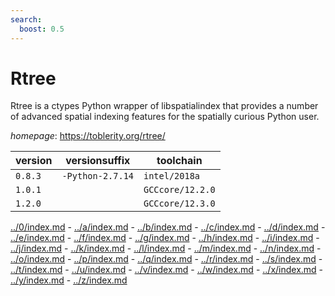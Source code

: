 ```yaml
---
search:
  boost: 0.5
---
```

# Rtree

Rtree is a ctypes Python wrapper of libspatialindex that provides a number of advanced spatial  indexing features for the spatially curious Python user.

*homepage*: <https://toblerity.org/rtree/>

version | versionsuffix | toolchain
--------|---------------|----------
``0.8.3`` | ``-Python-2.7.14`` | ``intel/2018a``
``1.0.1`` |  | ``GCCcore/12.2.0``
``1.2.0`` |  | ``GCCcore/12.3.0``

[../0/index.md](0) - [../a/index.md](a) - [../b/index.md](b) - [../c/index.md](c) - [../d/index.md](d) - [../e/index.md](e) - [../f/index.md](f) - [../g/index.md](g) - [../h/index.md](h) - [../i/index.md](i) - [../j/index.md](j) - [../k/index.md](k) - [../l/index.md](l) - [../m/index.md](m) - [../n/index.md](n) - [../o/index.md](o) - [../p/index.md](p) - [../q/index.md](q) - [../r/index.md](r) - [../s/index.md](s) - [../t/index.md](t) - [../u/index.md](u) - [../v/index.md](v) - [../w/index.md](w) - [../x/index.md](x) - [../y/index.md](y) - [../z/index.md](z)

